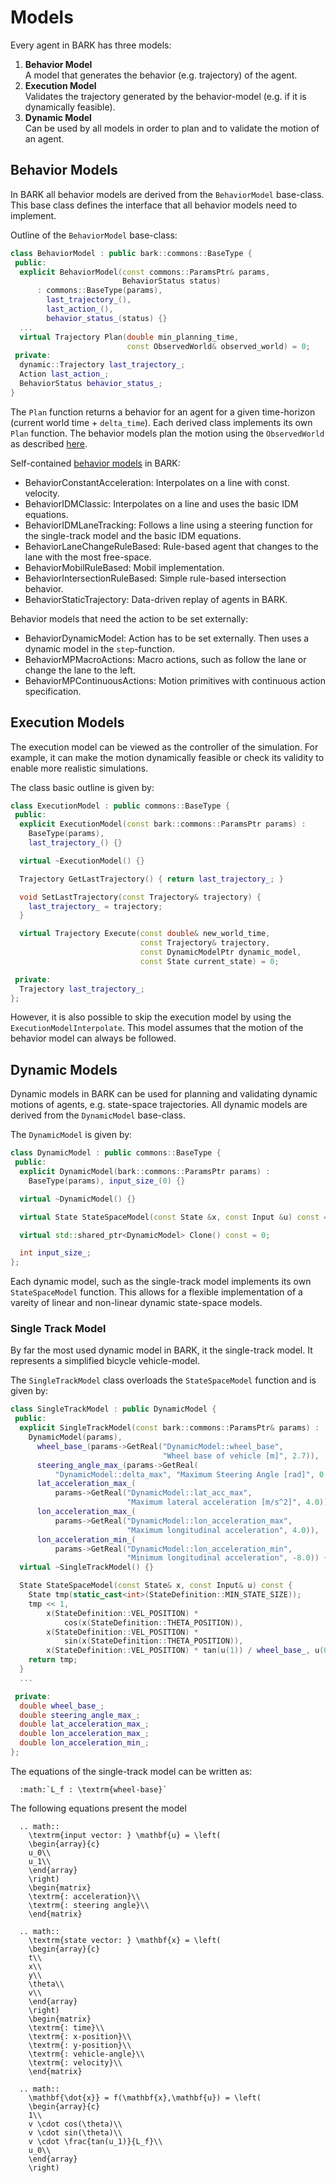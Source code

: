 Models
================================

Every agent in BARK has three models:

1. **Behavior Model** <br />
  A model that generates the behavior (e.g. trajectory) of the agent.
2. **Execution Model** <br />
  Validates the trajectory generated by the behavior-model (e.g. if it is dynamically feasible).
3. **Dynamic Model** <br />
  Can be used by all models in order to plan and to validate the motion of an agent.


## Behavior Models

In BARK all behavior models are derived from the `BehaviorModel` base-class.
This base class defines the interface that all behavior models need to implement.

Outline of the `BehaviorModel` base-class:

```cpp
class BehaviorModel : public bark::commons::BaseType {
 public:
  explicit BehaviorModel(const commons::ParamsPtr& params,
                         BehaviorStatus status)
      : commons::BaseType(params),
        last_trajectory_(),
        last_action_(),
        behavior_status_(status) {}
  ...
  virtual Trajectory Plan(double min_planning_time,
                          const ObservedWorld& observed_world) = 0;
 private:
  dynamic::Trajectory last_trajectory_;
  Action last_action_;
  BehaviorStatus behavior_status_;
}
```

The `Plan` function returns a behavior for an agent for a given time-horizon (current world time + `delta_time`).
Each derived class implements its own `Plan` function.
The behavior models plan the motion using the `ObservedWorld` as described [here](world.md).

Self-contained [behavior models](behavior_models.md) in BARK:

* BehaviorConstantAcceleration: Interpolates on a line with const. velocity.
* BehaviorIDMClassic: Interpolates on a line and uses the basic IDM equations.
* BehaviorIDMLaneTracking: Follows a line using a steering function for the single-track model and the basic IDM equations.
* BehaviorLaneChangeRuleBased: Rule-based agent that changes to the lane with the most free-space.
* BehaviorMobilRuleBased: Mobil implementation.
* BehaviorIntersectionRuleBased: Simple rule-based intersection behavior.
* BehaviorStaticTrajectory: Data-driven replay of agents in BARK.

Behavior models that need the action to be set externally:

* BehaviorDynamicModel: Action has to be set externally. Then uses a dynamic model in the `step`-function.
* BehaviorMPMacroActions: Macro actions, such as follow the lane or change the lane to the left.
* BehaviorMPContinuousActions: Motion primitives with continuous action specification.


## Execution Models

The execution model can be viewed as the controller of the simulation.
For example, it can make the motion dynamically feasible or check its validity to enable more realistic simulations.

The class basic outline is given by:

```cpp
class ExecutionModel : public commons::BaseType {
 public:
  explicit ExecutionModel(const bark::commons::ParamsPtr params) :
    BaseType(params),
    last_trajectory_() {}

  virtual ~ExecutionModel() {}

  Trajectory GetLastTrajectory() { return last_trajectory_; }

  void SetLastTrajectory(const Trajectory& trajectory) {
    last_trajectory_ = trajectory;
  }

  virtual Trajectory Execute(const double& new_world_time,
                             const Trajectory& trajectory,
                             const DynamicModelPtr dynamic_model,
                             const State current_state) = 0;

 private:
  Trajectory last_trajectory_;
};
```

However, it is also possible to skip the execution model by using the `ExecutionModelInterpolate`.
This model assumes that the motion of the behavior model can always be followed.



## Dynamic Models

Dynamic models in BARK can be used for planning and validating dynamic motions of agents, e.g. state-space trajectories.
All dynamic models are derived from the `DynamicModel` base-class.

The `DynamicModel` is given by:

```cpp
class DynamicModel : public commons::BaseType {
 public:
  explicit DynamicModel(bark::commons::ParamsPtr params) :
    BaseType(params), input_size_(0) {}

  virtual ~DynamicModel() {}

  virtual State StateSpaceModel(const State &x, const Input &u) const = 0;

  virtual std::shared_ptr<DynamicModel> Clone() const = 0;

  int input_size_;
};

```

Each dynamic model, such as the single-track model implements its own `StateSpaceModel` function.
This allows for a flexible implementation of a vareity of linear and non-linear dynamic state-space models.


### Single Track Model

By far the most used dynamic model in BARK, it the single-track model.
It represents a simplified bicycle vehicle-model.

The `SingleTrackModel` class overloads the `StateSpaceModel` function and is given by:

```cpp
class SingleTrackModel : public DynamicModel {
 public:
  explicit SingleTrackModel(const bark::commons::ParamsPtr& params) :
    DynamicModel(params),
      wheel_base_(params->GetReal("DynamicModel::wheel_base",
                                  "Wheel base of vehicle [m]", 2.7)),
      steering_angle_max_(params->GetReal(
          "DynamicModel::delta_max", "Maximum Steering Angle [rad]", 0.2)),
      lat_acceleration_max_(
          params->GetReal("DynamicModel::lat_acc_max",
                          "Maximum lateral acceleration [m/s^2]", 4.0)),
      lon_acceleration_max_(
          params->GetReal("DynamicModel::lon_acceleration_max",
                          "Maximum longitudinal acceleration", 4.0)),
      lon_acceleration_min_(
          params->GetReal("DynamicModel::lon_acceleration_min",
                          "Minimum longitudinal acceleration", -8.0)) {}
  virtual ~SingleTrackModel() {}

  State StateSpaceModel(const State& x, const Input& u) const {
    State tmp(static_cast<int>(StateDefinition::MIN_STATE_SIZE));
    tmp << 1,
        x(StateDefinition::VEL_POSITION) *
            cos(x(StateDefinition::THETA_POSITION)),
        x(StateDefinition::VEL_POSITION) *
            sin(x(StateDefinition::THETA_POSITION)),
        x(StateDefinition::VEL_POSITION) * tan(u(1)) / wheel_base_, u(0);
    return tmp;
  }
  ...

 private:
  double wheel_base_;
  double steering_angle_max_;
  double lat_acceleration_max_;
  double lon_acceleration_max_;
  double lon_acceleration_min_;
};
```

The equations of the single-track model can be written as:

```eval_rst
  :math:`L_f : \textrm{wheel-base}` 
```

The following equations present the model 
```eval_rst
  .. math:: 
    \textrm{input vector: } \mathbf{u} = \left(
    \begin{array}{c}
    u_0\\
    u_1\\
    \end{array}
    \right) 
    \begin{matrix}
    \textrm{: acceleration}\\
    \textrm{: steering angle}\\
    \end{matrix}
  
  .. math::
    \textrm{state vector: } \mathbf{x} = \left(
    \begin{array}{c}
    t\\
    x\\
    y\\
    \theta\\
    v\\
    \end{array}
    \right)
    \begin{matrix}
    \textrm{: time}\\
    \textrm{: x-position}\\
    \textrm{: y-position}\\
    \textrm{: vehicle-angle}\\
    \textrm{: velocity}\\
    \end{matrix}

  .. math::
    \mathbf{\dot{x}} = f(\mathbf{x},\mathbf{u}) = \left(
    \begin{array}{c}
    1\\
    v \cdot cos(\theta)\\
    v \cdot sin(\theta)\\
    v \cdot \frac{tan(u_1)}{L_f}\\
    u_0\\
    \end{array}
    \right)

```

